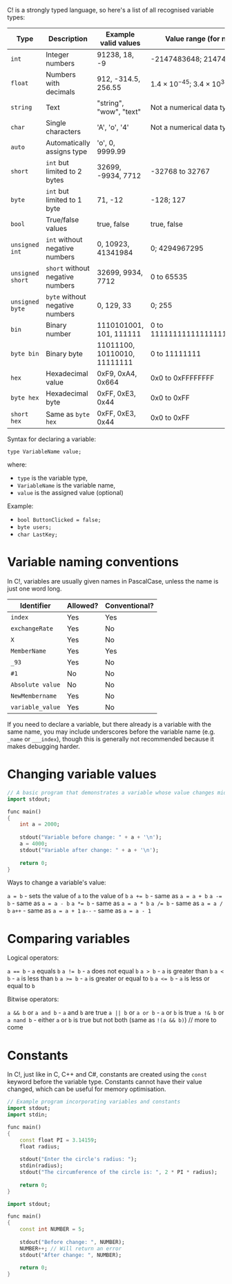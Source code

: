 C! is a strongly typed language, so here's a list of all recognised variable types:

| Type             | Description                      | Example valid values         | Value range (for numerical types)       |
| ---------------- | -------------------------------- | ---------------------------- | --------------------------------------- |
| `int`            | Integer numbers                  | 91238, 18, -9                | -2147483648; 2147483647                 |
| `float`          | Numbers with decimals            | 912, -314.5, 256.55          | $1.4\times10^{-45}$; $3.4\times10^{38}$ |
| `string`         | Text                             | "string", "wow", "text"      | Not a numerical data type               |
| `char`           | Single characters                | 'A', 'o', '4'                | Not a numerical data type               |
| `auto`           | Automatically assigns type       | 'o', 0, 9999.99              |                                         |
| `short`          | `int` but limited to 2 bytes     | 32699, -9934, 7712           | -32768 to 32767                         |
| `byte`           | `int` but limited to 1 byte      | 71, -12                      | -128; 127                               |
| `bool`           | True/false values                | true, false                  | true, false                             |
| `unsigned int`   | `int` without negative numbers   | 0, 10923, 41341984           | 0; 4294967295                           |
| `unsigned short` | `short` without negative numbers | 32699, 9934, 7712            | 0 to 65535                              |
| `unsigned byte`  | `byte` without negative numbers  | 0, 129, 33                   | 0; 255                                  |
| `bin`            | Binary number                    | 1110101001, 101, 111111      | 0 to 11111111111111111111111111111111   |
| `byte bin`       | Binary byte                      | 11011100, 10110010, 11111111 | 0 to 11111111                           |
| `hex`            | Hexadecimal value                | 0xF9, 0xA4, 0x664            | 0x0 to 0xFFFFFFFF                       |
| `byte hex`       | Hexadecimal byte                 | 0xFF, 0xE3, 0x44             | 0x0 to 0xFF                             |
| `short hex`      | Same as `byte hex`               | 0xFF, 0xE3, 0x44             | 0x0 to 0xFF                             |

Syntax for declaring a variable:

`type VariableName value;`

where:
- `type` is the variable type,
- `VariableName` is the variable name,
- `value` is the assigned value (optional)

Example:
- `bool ButtonClicked = false;`
- `byte users;`
- `char LastKey;`
# Variable naming conventions

In C!, variables are usually given names in PascalCase, unless the name is just one word long.

| Identifier       | Allowed? | Conventional? |
| ---------------- | -------- | ------------- |
| `index`          | Yes      | Yes           |
| `exchangeRate`   | Yes      | No            |
| `X`              | Yes      | No            |
| `MemberName`     | Yes      | Yes           |
| `_93`            | Yes      | No            |
| `#1`             | No       | No            |
| `Absolute value` | No       | No            |
| `NewMembername`  | Yes      | No            |
| `variable_value` | Yes      | No            |
If you need to declare a variable, but there already is a variable with the same name, you may include underscores before the variable name (e.g. `_name` or `___index`), though this is generally not recommended because it makes debugging harder.
# Changing variable values

```dart
// A basic program that demonstrates a variable whose value changes mid-execution
import stdout;

func main()
{
	int a = 2000;
	
	stdout("Variable before change: " + a + '\n');
	a = 4000;
	stdout("Variable after change: " + a + '\n');
	
	return 0;
}
```

Ways to change a variable's value:

`a = b` - sets the value of `a` to the value of `b`
`a += b` - same as `a = a + b`
`a -= b` - same as `a = a - b`
`a *= b` - same as `a = a * b`
`a /= b` - same as `a = a / b`
`a++` - same as `a = a + 1`
`a--` - same as `a = a - 1`

# Comparing variables

Logical operators:

`a == b` - `a` equals `b`
`a != b` - `a` does not equal `b`
`a > b` - `a` is greater than `b`
`a < b` - `a` is less than `b`
`a >= b` - `a` is greater or equal to `b`
`a <= b` - `a` is less or equal to `b`

Bitwise operators:

`a && b` or `a and b` - `a` and `b` are true
`a || b` or `a or b` - `a` or `b` is true
`a !& b` or `a nand b` - either `a` or `b` is true but not both (same as `!(a && b)`)
// more to come

# Constants

In C!, just like in C, C++ and C#, constants are created using the `const` keyword before the variable type. Constants cannot have their value changed, which can be useful for memory optimisation.

```dart
// Example program incorporating variables and constants
import stdout;
import stdin;

func main()
{
	const float PI = 3.14159;
	float radius;
	
	stdout("Enter the circle's radius: ");
	stdin(radius);
	stdout("The circumference of the circle is: ", 2 * PI * radius);
	
	return 0;
}
```

```dart
import stdout;

func main()
{
	const int NUMBER = 5;
	
	stdout("Before change: ", NUMBER);
	NUMBER++; // Will return an error
	stdout("After change: ", NUMBER);
	
	return 0;
}
```
